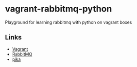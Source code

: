 vagrant-rabbitmq-python
=======================

Playground for learning rabbitmq with python on vagrant boxes

Links
-------------
* [Vagrant](http://www.vagrantup.com/)
* [RabbitMQ](http://www.rabbitmq.com/getstarted.html)
* [pika](https://github.com/pika/pika/)
